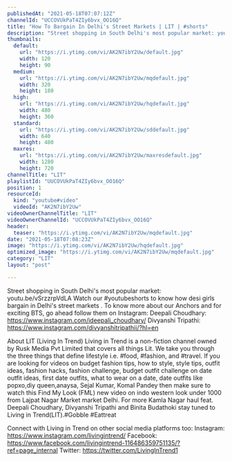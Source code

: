 ```yaml
---
publishedAt: "2021-05-18T07:07:12Z"
channelId: "UCCOVUkPaT4ZIy6bvx_OO16Q"
title: "How To Bargain In Delhi's Street Markets | LIT | #shorts"
description: "Street shopping in South Delhi's most popular market: youtu.be/vSrzzrpVdLA\nWatch our #youtubeshorts to know how desi girls bargain in Delhi's street markets\n.\nTo know more about our Anchors and for exciting BTS, go ahead follow them on Instagram: \nDeepali Choudhary: https://www.instagram.com/ideepali_choudhary/ \nDivyanshi Tripathi: https://www.instagram.com/divyanshitripathii/?hl=en\n\n\nAbout LIT (Living In Trend)\nLiving in Trend is a non-fiction channel owned by Rusk Media Pvt Limited that covers all things Lit.  We take you through the three things that define lifestyle i.e. #food, #fashion, and #travel. If you are looking for videos on budget fashion tips, how to style, style tips, outfit ideas, fashion hacks, fashion challenge, budget outfit challenge on date outfit ideas, first date outfits, what to wear on a date, date outfits like popxo,diy queen,anaysa, Sejal Kumar, Komal Pandey then make sure to watch this Find My Look (FML) new video on indo western look under 1000 from Lajpat Nagar Market market Delhi. For more Kamla Nagar haul feat. Deepali Choudhary, Divyanshi Tripathi and Binita Budathoki stay tuned to Living in Trend(LIT).#Gobble #Eattreat\n\n\nConnect with Living in Trend on other social media platforms too: \nInstagram: https://www.instagram.com/livingintrend/ \nFacebook: https://www.facebook.com/livingintrend-116486359751135/?ref=page_internal \nTwitter: https://twitter.com/LivingInTrend1"
thumbnails:
  default:
    url: "https://i.ytimg.com/vi/AK2N7ibY2Uw/default.jpg"
    width: 120
    height: 90
  medium:
    url: "https://i.ytimg.com/vi/AK2N7ibY2Uw/mqdefault.jpg"
    width: 320
    height: 180
  high:
    url: "https://i.ytimg.com/vi/AK2N7ibY2Uw/hqdefault.jpg"
    width: 480
    height: 360
  standard:
    url: "https://i.ytimg.com/vi/AK2N7ibY2Uw/sddefault.jpg"
    width: 640
    height: 480
  maxres:
    url: "https://i.ytimg.com/vi/AK2N7ibY2Uw/maxresdefault.jpg"
    width: 1280
    height: 720
channelTitle: "LIT"
playlistId: "UUCOVUkPaT4ZIy6bvx_OO16Q"
position: 1
resourceId:
  kind: "youtube#video"
  videoId: "AK2N7ibY2Uw"
videoOwnerChannelTitle: "LIT"
videoOwnerChannelId: "UCCOVUkPaT4ZIy6bvx_OO16Q"
header:
  teaser: "https://i.ytimg.com/vi/AK2N7ibY2Uw/mqdefault.jpg"
date: "2021-05-18T07:08:23Z"
image: "https://i.ytimg.com/vi/AK2N7ibY2Uw/hqdefault.jpg"
optimized_image: "https://i.ytimg.com/vi/AK2N7ibY2Uw/mqdefault.jpg"
category: "LIT"
layout: "post"

---
```

Street shopping in South Delhi's most popular market: youtu.be/vSrzzrpVdLA
Watch our #youtubeshorts to know how desi girls bargain in Delhi's street markets
.
To know more about our Anchors and for exciting BTS, go ahead follow them on Instagram: 
Deepali Choudhary: https://www.instagram.com/ideepali_choudhary/ 
Divyanshi Tripathi: https://www.instagram.com/divyanshitripathii/?hl=en


About LIT (Living In Trend)
Living in Trend is a non-fiction channel owned by Rusk Media Pvt Limited that covers all things Lit.  We take you through the three things that define lifestyle i.e. #food, #fashion, and #travel. If you are looking for videos on budget fashion tips, how to style, style tips, outfit ideas, fashion hacks, fashion challenge, budget outfit challenge on date outfit ideas, first date outfits, what to wear on a date, date outfits like popxo,diy queen,anaysa, Sejal Kumar, Komal Pandey then make sure to watch this Find My Look (FML) new video on indo western look under 1000 from Lajpat Nagar Market market Delhi. For more Kamla Nagar haul feat. Deepali Choudhary, Divyanshi Tripathi and Binita Budathoki stay tuned to Living in Trend(LIT).#Gobble #Eattreat


Connect with Living in Trend on other social media platforms too: 
Instagram: https://www.instagram.com/livingintrend/ 
Facebook: https://www.facebook.com/livingintrend-116486359751135/?ref=page_internal 
Twitter: https://twitter.com/LivingInTrend1
